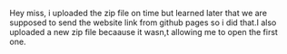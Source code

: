 Hey miss, i uploaded the  zip file on time but learned later that we are supposed to send the website link from github pages so i did that.I also uploaded a new zip file becaause it wasn,t allowing me to open the first one.
